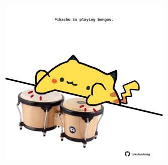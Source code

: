 <!-- built at 28/09/2024, 04:00:57 UTC -->
<p align="center">
  <img width="500" height="500" src="./ReadmeImage.svg">
</p>
